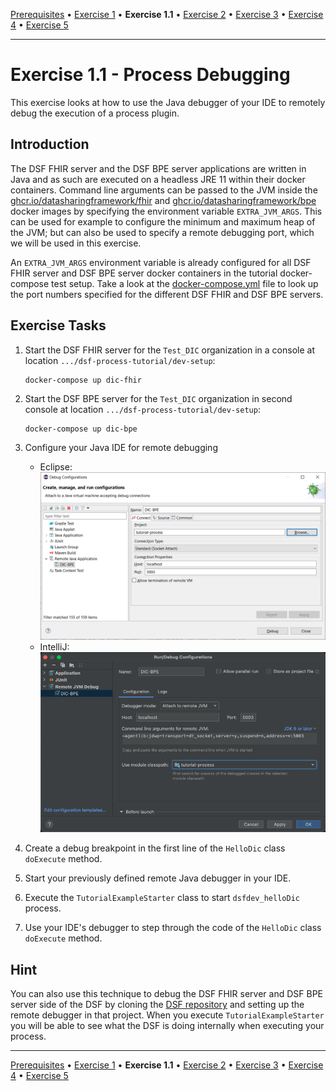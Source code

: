 [Prerequisites](prerequisites.md) • [Exercise 1](exercise-1.md) • **Exercise 1.1** • [Exercise 2](exercise-2.md) • [Exercise 3](exercise-3.md) • [Exercise 4](exercise-4.md) • [Exercise 5](exercise-5.md)
___

# Exercise 1.1 - Process Debugging
This exercise looks at how to use the Java debugger of your IDE to remotely debug the execution of a process plugin.

## Introduction
The DSF FHIR server and the DSF BPE server applications are written in Java and as such are executed on a headless JRE 11 within their docker containers. Command line arguments can be passed to the JVM inside the [ghcr.io/datasharingframework/fhir](https://github.com/datasharingframework/dsf/pkgs/container/fhir) and [ghcr.io/datasharingframework/bpe](https://github.com/datasharingframework/dsf/pkgs/container/bpe) docker images by specifying the environment variable `EXTRA_JVM_ARGS`. This can be used for example to configure the minimum and maximum heap of the JVM; but can also be used to specify a remote debugging port, which we will be used in this exercise.

An `EXTRA_JVM_ARGS` environment variable is already configured for all DSF FHIR server and DSF BPE server docker containers in the tutorial docker-compose test setup. Take a look at the [docker-compose.yml](https://github.com/datasharingframework/dsf-process-tutorial/blob/main/dev-setup/docker-compose.yml) file to look up the port numbers specified for the different DSF FHIR and DSF BPE servers.

## Exercise Tasks
1. Start the DSF FHIR server for the `Test_DIC` organization in a console at location `.../dsf-process-tutorial/dev-setup`:
    ```
    docker-compose up dic-fhir
    ```
2. Start the DSF BPE server for the `Test_DIC` organization in second console at location `.../dsf-process-tutorial/dev-setup`:
    ```
    docker-compose up dic-bpe
    ```
3. Configure your Java IDE for remote debugging
    * Eclipse:  
        ![Eclipse remote debugging dialog](figures/remote_debugging_eclipse.png)
    * IntelliJ:  
        ![IntelliJ  remote debugging dialog](figures/remote_debugging_intellij.png)

4. Create a debug breakpoint in the first line of the `HelloDic` class `doExecute` method. 
5. Start your previously defined remote Java debugger in your IDE.
6. Execute the `TutorialExampleStarter` class to start `dsfdev_helloDic` process.
7. Use your IDE's debugger to step through the code of the `HelloDic` class `doExecute` method.

## Hint
You can also use this technique to debug the DSF FHIR server and DSF BPE server side of the DSF by cloning the [DSF repository](https://github.com/datasharingframework/dsf) and setting up the remote debugger in that project.
When you execute `TutorialExampleStarter` you will be able to see what the DSF is doing internally when executing your process.

___
[Prerequisites](prerequisites.md) • [Exercise 1](exercise-1.md) • **Exercise 1.1** • [Exercise 2](exercise-2.md) • [Exercise 3](exercise-3.md) • [Exercise 4](exercise-4.md) • [Exercise 5](exercise-5.md)
